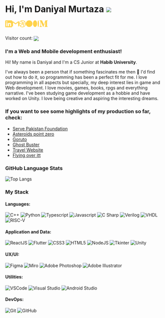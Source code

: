# Hi, I'm Daniyal Murtaza <img src="https://media.giphy.com/media/hvRJCLFzcasrR4ia7z/giphy.gif" width="25px">

[<img align="left" alt="daniyal | LinkedIn" width="22px" src="./linkedin.svg" />][linkedin]

[<img align="left" alt="daniyal.murtaza | Gmail" width="22px" src="./gmail.svg" />][gmail]

[<img align="left" alt="dani | dribbble" width="22px" src="./dribbble.svg" />][dribbble]

[<img align="left" alt="daniy | medium" width="70px" src="./medium.svg" />][medium]

<br>
<br>

<div align='left'>
<p align="left"> 
   Visitor count:
   
   <img src="https://profile-counter.glitch.me/Daniyal-Murtaza/count.svg" align="center"/> 
 </p></div>

### **I'm a Web and Mobile development enthusiast!**

Hi! My name is Daniyal and I'm a CS Junior at **Habib University**.

I've always been a person that if something fascinates me then 🔎 I'd find out how to do it, so programming has been a perfect fit for me. I love programming in all aspects but specially, my deep interest lies in game and Web development. I love movies, games, books, rpgs and everything narrative. I've been studying game development as a hobbie and have worked on Unity. I love being creative and aspiring the interesting dreams.

### **If you want to see some highlights of my production so far, check:**

- [Serve Pakistan Foundation](https://github.com/Daniyal-Murtaza/ServePakistanFoundation)
- [Asteroids point zero](https://github.com/Daniyal-Murtaza/asteroids-point-zero)
- [Goruto](https://github.com/Daniyal-Murtaza/Goruto)
- [Ghost Buster](https://github.com/Daniyal-Murtaza/Ghost-Buster)
- [Travel Website](https://github.com/Daniyal-Murtaza/Travel-website)
- [Flying over itt](https://github.com/Daniyal-Murtaza/Flying-Over-itt)

### GitHub Language Stats

![Top Langs](https://github-readme-stats.vercel.app/api/top-langs/?username=Daniyal-Murtaza&theme=great-gatsby&layout=compact)

### My Stack

#### Languages:

![C++](https://img.shields.io/badge/-C++-blue?style=flat&logo=c++&logoColor=white)
![Python](https://img.shields.io/badge/-Python-yellow?style=flat&logo=python&logoColor=white)
![Typescript](https://img.shields.io/badge/-TypeScript-3178C6?style=flat&logo=typescript&logoColor=white)
![Javascript](https://img.shields.io/badge/-JavaScript-EDD222?style=flat&logo=javascript&logoColor=white)
![C Sharp](https://img.shields.io/badge/-C%20Sharp-green?style=flat&logo=c-sharp&logoColor=white)
![Verilog](https://img.shields.io/badge/-Verilog-orange?style=flat&logo=verilog&logoColor=white)
![VHDL](https://img.shields.io/badge/-VHDL-green?style=flat&logo=VHDL&logoColor=white)
![RISC-V](https://img.shields.io/badge/-RISC-purple?style=flat&logo=RISC&logoColor=white)

#### Application and Data:

![ReactJS](https://img.shields.io/badge/-ReactJS-51CBF2?style=flat&logo=react&logoColor=white)
![Flutter](https://img.shields.io/badge/-Flutter-02569B?style=flat&logo=flutter&logoColor=white)
![CSS3](https://img.shields.io/badge/-CSS3-1572B6?style=flat&logo=css3)
![HTML5](https://img.shields.io/badge/-HTML5-E34F26?style=flat&logo=html5&logoColor=white)
![NodeJS](http://img.shields.io/badge/-NodeJS-6EBF20?style=flat&logo=node.js&logoColor=white)
![Tkinter](http://img.shields.io/badge/-Tkinter-yellow?style=flat&logo=Tkinter&logoColor=white)
![Unity](http://img.shields.io/badge/-Unity-gray?style=flat&logo=Unity&logoColor=white)

#### UX/UI:

![Figma](https://img.shields.io/badge/-Figma-F24E1E?style=flat&logo=figma&logoColor=white)
![Miro](https://img.shields.io/badge/-Miro-FFD02F?style=flat&logo=miro&logoColor=white)
![Adobe Photoshop](https://img.shields.io/badge/-Photoshop-31A8FF?style=flat&logo=adobe-photoshop&logoColor=white)
![Adobe Illustrator](https://img.shields.io/badge/-Illustrator-FF9A00?style=flat&logo=adobe-illustrator&logoColor=white)

#### Utilities:

![VSCode](https://img.shields.io/badge/-VSCode-007ACC?style=flat&logo=visual-studio-code&logoColor=white)
![Visual Studio](https://img.shields.io/badge/-Visual%20Studio-5C2D91?style=flat&logo=visual-studio&logoColor=white)
![Android Studio](https://img.shields.io/badge/-Android%20Studio-3DDC84?style=flat&logo=android-studio&logoColor=white)

#### DevOps:

![Git](https://img.shields.io/badge/-Git-F05032?style=flat&logo=git&logoColor=white)
![GitHub](https://img.shields.io/badge/-Github-181717?style=flat&logo=github&logoColor=white)

[linkedin]: https://www.linkedin.com/in/daniyal-murtaza-508a891b5
[gmail]: mailto:syeddaniyalmurtaza7@gmail.com
[dribbble]: https://dribbble.com/daniyal_murtaza
[medium]: https://medium.com/@Daniyal-Murtaza
